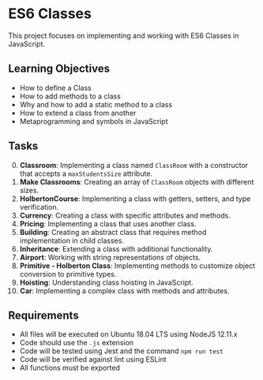 # ES6 Classes

This project focuses on implementing and working with ES6 Classes in JavaScript.

## Learning Objectives

- How to define a Class
- How to add methods to a class
- Why and how to add a static method to a class
- How to extend a class from another
- Metaprogramming and symbols in JavaScript

## Tasks

0. **Classroom**: Implementing a class named `ClassRoom` with a constructor that accepts a `maxStudentsSize` attribute.
1. **Make Classrooms**: Creating an array of `ClassRoom` objects with different sizes.
2. **HolbertonCourse**: Implementing a class with getters, setters, and type verification.
3. **Currency**: Creating a class with specific attributes and methods.
4. **Pricing**: Implementing a class that uses another class.
5. **Building**: Creating an abstract class that requires method implementation in child classes.
6. **Inheritance**: Extending a class with additional functionality.
7. **Airport**: Working with string representations of objects.
8. **Primitive - Holberton Class**: Implementing methods to customize object conversion to primitive types.
9. **Hoisting**: Understanding class hoisting in JavaScript.
10. **Car**: Implementing a complex class with methods and attributes.

## Requirements

- All files will be executed on Ubuntu 18.04 LTS using NodeJS 12.11.x
- Code should use the `.js` extension
- Code will be tested using Jest and the command `npm run test`
- Code will be verified against lint using ESLint
- All functions must be exported